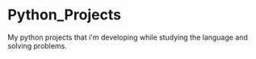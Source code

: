 # Python_Projects
My python projects that i'm developing while studying the language and solving problems.
